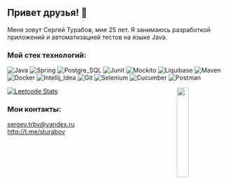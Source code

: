## Привет друзья! 👋

Меня зовут Сергей Турабов, мне 25 лет. Я занимаюсь разработкой приложений и автоматизацией тестов на языке Java. 

### Мой стек технологий:
![Java](https://img.shields.io/badge/Java-ED8B00?style=for-the-badge&logo=openjdk&logoColor=white)
![Spring](https://img.shields.io/badge/Spring-6DB33F?style=for-the-badge&logo=spring&logoColor=white)
![Postgre_SQL](https://img.shields.io/badge/PostgreSQL-316192?style=for-the-badge&logo=postgresql&logoColor=white)
![Junit](https://img.shields.io/badge/Junit-25A162?style=for-the-badge&logo=JUnit5&logoColor=white)
![Mockito](https://img.shields.io/badge/Mockito-6DB33F?style=for-the-badge&logo=Mockito&logoColor=white)
![Liquibase](https://img.shields.io/badge/-Liquibase-1E90FF?style=for-the-badge&logo=Liquibase&logoColor=white)
![Maven](https://img.shields.io/badge/-Maven-FF8C00?style=for-the-badge&logo=ApacheMaven&logoColor=white)
![Docker](https://img.shields.io/badge/docker-%230db7ed.svg?style=for-the-badge&logo=docker&logoColor=white)
![Intellij_Idea](https://img.shields.io/badge/IntelliJ_IDEA-000000.svg?style=for-the-badge&logo=intellij-idea&logoColor=white)
![Git](https://img.shields.io/badge/GIT-E44C30?style=for-the-badge&logo=git&logoColor=white)
![Selenium](https://img.shields.io/badge/Selenium-00000000?style=for-the-badge&logo=selenium&logoColor=white)
![Cucumber](https://img.shields.io/badge/cucumber-cccccc?style=for-the-badge&logo=Cucumber&logoColor=black)
![Postman](https://img.shields.io/badge/Postman-FF6C37?style=for-the-badge&logo=postman&logoColor=white)

<img src="https://user-images.githubusercontent.com/74038190/212284145-bf2c01a8-c448-4f1a-b911-996024c84606.gif" align="right" width=23%>

[![Leetcode Stats](https://leetcard.jacoblin.cool/sergeyTRBV)](https://leetcode.com/sergeyTRBV)

### Мои контакты:

sergey.trbv@yandex.ru <br>
http://t.me/sturabov
 